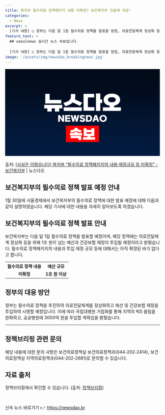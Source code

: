 ```yaml
---
title: 복지부 필수의료 정책패키지 내용 미확정? 보건복지부 진술에 의문!
categories:
  - News
excerpt: >
  [기사 내용] ○ 정부는 다음 달 1일 필수의료 정책을 발표할 방침, 의료전달체계 정상화 등을 위해 1조 원…
feature_text: >
  ## seoulnews 실시간 뉴스 속보입니다.

  [기사 내용] ○ 정부는 다음 달 1일 필수의료 정책을 발표할 방침, 의료전달체계 정상화 등을 위해 1조 원…
image: '/assets/img/newsdao_breakingnews.jpg'
---
```


![뉴스다오 속보](/assets/img/newsdao_breakingnews.jpg)

<p>출처: <a href="https://newsdao.kr/3092" rel="dofollow">[사실은 이렇습니다] 복지부 “필수의료 정책패키지의 내용·재정규모 등 미확정” - 보건복지부</a> | 뉴스다오</p>

<h2>보건복지부의 필수의료 정책 발표 예정 안내</h2>
<p data-ke-size="size16">1월 30일에 서울경제에서 보건복지부의 필수의료 정책에 대한 발표 예정에 대해 다음과 같이 설명하였습니다. 해당 기사에 대한 내용을 자세히 알아보도록 하겠습니다.</p>

<h2 data-ke-size="size26">보건복지부의 필수의료 정책 발표 안내</h2>

<p data-ke-size="size16">보건복지부는 다음 달 1일 필수의료 정책을 발표할 예정이며, 해당 정책에는 의료전달체계 정상화 등을 위해 1조 원이 넘는 예산과 건강보험 재정이 투입될 예정이라고 밝혔습니다. 필수의료 정책패키지의 내용과 투입 재정 규모 등에 대해서는 아직 확정된 바가 없다고 합니다. </p>

<table>
  <tr>
    <th>필수의료 정책 내용</th>
    <th>예산 규모</th>
  </tr>
  <tr>
    <td style="text-align: center; height: 17px;"><b>미확정</b></td>
    <td style="text-align: center; height: 17px;"><b>1조 원 이상</b></td>
  </tr>
</table>

<h2 data-ke-size="size26">정부의 대응 방안</h2>

<p data-ke-size="size16">정부는 필수의료 정책을 추진하여 의료전달체계를 정상화하고 예산 및 건강보험 재정을 투입하여 시행할 예정입니다. 이에 따라 국립대병원 거점화를 통해 지역의 빅5 쏠림을 완화하고, 공공병원에 3000억 원을 투입할 계획임을 밝혔습니다.</p>

<hr>

<h2 data-ke-size="size26">정책브리핑 관련 문의</h2>

<p data-ke-size="size16">해당 내용에 대한 문의 사항은 보건의료정책실 보건의료정책과(044-202-2414), 보건의료정책실 지역의료정책과(044-202-2681)로 문의할 수 있습니다.</p>

<h2 data-ke-size="size26">자료 출처</h2>
<p data-ke-size="size16">정책브리핑에서 확인할 수 있습니다. (출처: <a href="https://www.korea.kr">정책브리핑</a>)</p>

<p data-ke-size="size16">&nbsp;</p> 

신속 뉴스 바로가기 👉 <a href="https://newsdao.kr" rel="dofollow">https://newsdao.kr</a>


